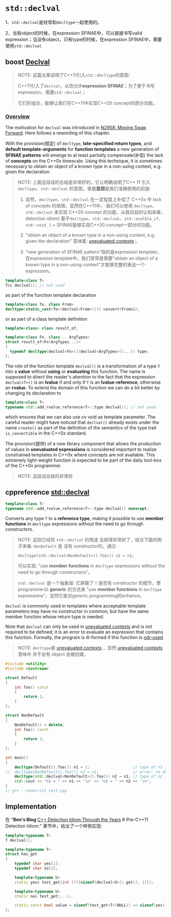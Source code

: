 # `std::declval`

1、`std::declval`是经常和`decltype`一起使用的。

2、当有object的时候，在expression SFINAE中，可以直接书写valid expression；当没有object，只有type的时候，在expression SFINAE中，需要使用`std::declval`

## boost [Declval](https://www.boost.org/doc/libs/1_54_0/libs/utility/doc/html/declval.html)

> NOTE: 这篇文章说明了C++11引入`std::decltype`的意图: 
>
> C++11引入了`declval`，从而允许**expression SFINAE**；为了便于书写expression，需要`std::declval`；
>
> 它们的组合，能够让我们在C++11中实现C++20 concept的部分功能。

### [Overview](https://www.boost.org/doc/libs/1_54_0/libs/utility/doc/html/declval.html#declval.overview)

The motivation for `declval` was introduced in [N2958: Moving Swap Forward](http://www.open-std.org/jtc1/sc22/wg21/docs/papers/2009/n2958.html#Value). Here follows a rewording of this chapter.

With the provision(规定) of `decltype`, **late-specified return types**, and **default template-arguments** for **function templates** a new generation of **SFINAE patterns** will emerge to at least partially compensate(补偿) the lack of **concepts** on the C++0x timescale. Using this technique, it is sometimes necessary to obtain an object of a known type in a non-using context, e.g. given the declaration

> NOTE: 上面这段话的总结是非常好的，它让明确说明了C++ 11 引入 `decltype`、`std::declval` 的意图，掌握**意图**是我们准确使用的前提:
>
> 1) 显然，`decltype`、`std::declval` 在一定程度上补偿了 C++0x 中 lack of concepts 的局限，显然在C++11中， 我们可以使用 `decltype`、`std::declval` 来实现 C++20 concept 的功能，从我目前的认知来看，detection idiom( 基于`decltype`、`std::declval`、`std::enalble_if`、`std::void_` ) + SFINAE能够实现C++20 concept一部分的功能。
>
> 2) "obtain an object of a known type in a non-using context, e.g. given the declaration" 意味着:  [unevaluated contexts](https://en.cppreference.com/w/cpp/language/expressions#Unevaluated_expressions) 。
>
> 3) "new generation of SFINAE pattern"指的是expression template，在expression template中，我们常常是需要"obtain an object of a known type in a non-using context"才能够完整的表达一个expression。

```C++
template<class T>
T&& declval(); // not used
```

as part of the function template declaration

```C++
template<class To, class From>
decltype(static_cast<To>(declval<From>())) convert(From&&);
```

or as part of a class template definition

```C++
template<class> class result_of;

template<class Fn, class... ArgTypes>
struct result_of<Fn(ArgTypes...)> 
{
  typedef decltype(declval<Fn>()(declval<ArgTypes>()...)) type;
};
```

The role of the function template `declval()` is a transformation of a type `T` into a **value** without **using** or **evaluating** this function. The name is supposed to direct the reader's attention to the fact that the expression `declval<T>()` is an **lvalue** if and only if `T` is an **lvalue-reference**, otherwise an **rvalue**. To extend the domain of this function we can do a bit better by changing its declaration to

```C++
template<class T>
typename std::add_rvalue_reference<T>::type declval(); // not used
```

which ensures that we can also use cv void as template parameter. The careful reader might have noticed that `declval()` already exists under the name `create()` as part of the definition of the semantics of the type trait `is_convertible` in the C++0x standard.

The provision(提供) of a new library component that allows the production of values in **unevaluated expressions** is considered important to realize constrained templates in C++0x where concepts are not available. This extremely light-weight function is expected to be part of the daily tool-box of the C++0x programmer.

> NOTE: 这段话总结的非常好

## cppreference [std::declval](https://en.cppreference.com/w/cpp/utility/declval)

```C++
template<class T>
typename std::add_rvalue_reference<T>::type declval() noexcept;
```



Converts any type `T` to a **reference type**, making it possible to use **member functions** in `decltype` expressions without the need to go through constructors.

> NOTE: 这段已经将 `std::declval` 的用途 总结得非常好了，结合下面的例子来看: `NonDefault` 是 没有 constructor的，通过 
>
> `decltype(std::declval<NonDefault>().foo()) n2 = n1;`
>
> 可以实现: "use **member functions** in `decltype` expressions without the need to go through constructors"。
>
> `std::declval` 是一个抽象层: 它屏蔽了 `T` 是否有 constructor 的细节，使programmer以 **generic** 的方式来 "use **member functions** in `decltype` expressions"，显然它是对generic programming的enhance。
>
> 

`declval` is commonly used in templates where acceptable template parameters may have no constructor in common, but have the same member function whose return type is needed.

Note that `declval` can only be used in [unevaluated contexts](https://en.cppreference.com/w/cpp/language/expressions#Unevaluated_expressions) and is not required to be defined; it is an error to evaluate an expression that contains this function. Formally, the program is ill-formed if this function is [odr-used](https://en.cppreference.com/w/cpp/language/definition#ODR-use).

> NOTE: `decltype`是  [unevaluated contexts](https://en.cppreference.com/w/cpp/language/expressions#Unevaluated_expressions) ，显然 [unevaluated contexts](https://en.cppreference.com/w/cpp/language/expressions#Unevaluated_expressions) 意味中 并不会有 object 会被创建。

```C++
#include <utility>
#include <iostream>

struct Default
{
	int foo() const
	{
		return 1;
	}
};

struct NonDefault
{
	NonDefault() = delete;
	int foo() const
	{
		return 1;
	}
};

int main()
{
	decltype(Default().foo()) n1 = 1;                   // type of n1 is int
//  decltype(NonDefault().foo()) n2 = n1;               // error: no default constructor
	decltype(std::declval<NonDefault>().foo()) n2 = n1; // type of n2 is int
	std::cout << "n1 = " << n1 << '\n' << "n2 = " << n2 << '\n';
}
// g++ --std=c++11 test.cpp

```



## Implementation

在 "**Ben's Blog** [C++ Detection Idiom Through the Years](https://people.eecs.berkeley.edu/~brock/blog/detection_idiom.php) # Pre-C++11 Detection Idiom:" 章节中，给出了一个样例实现:

```C++
template<typename T>
T declval();

template<typename T>
struct has_get
{
	typedef char yes[1];
	typedef char no[2];

	template<typename U>
	static yes& test_get(int (*)[sizeof(declval<U>().get(), 1)]);

	template<typename U>
	static no& test_get(...);

	static const bool value = sizeof(test_get<T>(NULL)) == sizeof(yes);
};

```

